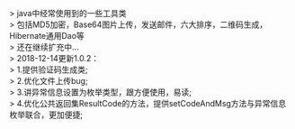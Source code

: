 &gt; java中经常使用到的一些工具类</br>
&gt; 包括MD5加密，Base64图片上传，发送邮件，六大排序，二维码生成，Hibernate通用Dao等</br>
&gt; 还在继续扩充中...</br>
&gt; 2018-12-14更新1.0.2：</br>
&gt; 1.提供验证码生成类;</br>
&gt; 2.优化文件上传bug;</br>
&gt; 3.讲异常信息设置为枚举类型，跟方便使用，易读;</br>
&gt; 4.优化公共返回集ResultCode的方法，提供setCodeAndMsg方法与异常信息枚举联合，更加便捷;</br>
